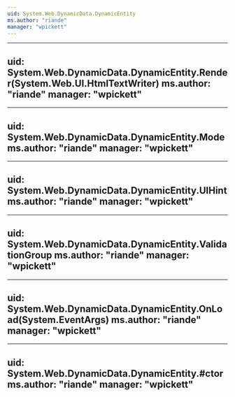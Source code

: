 ```yaml
---
uid: System.Web.DynamicData.DynamicEntity
ms.author: "riande"
manager: "wpickett"
---
```


---
uid: System.Web.DynamicData.DynamicEntity.Render(System.Web.UI.HtmlTextWriter)
ms.author: "riande"
manager: "wpickett"
---

---
uid: System.Web.DynamicData.DynamicEntity.Mode
ms.author: "riande"
manager: "wpickett"
---

---
uid: System.Web.DynamicData.DynamicEntity.UIHint
ms.author: "riande"
manager: "wpickett"
---

---
uid: System.Web.DynamicData.DynamicEntity.ValidationGroup
ms.author: "riande"
manager: "wpickett"
---

---
uid: System.Web.DynamicData.DynamicEntity.OnLoad(System.EventArgs)
ms.author: "riande"
manager: "wpickett"
---

---
uid: System.Web.DynamicData.DynamicEntity.#ctor
ms.author: "riande"
manager: "wpickett"
---
